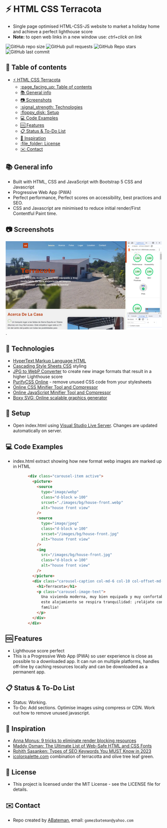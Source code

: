 # :zap: HTML CSS Terracota

* Single page optimised HTML-CSS-JS website to market a holiday home and achieve a perfect lighthouse score
* **Note:** to open web links in a new window use: _ctrl+click on link_

![GitHub repo size](https://img.shields.io/github/repo-size/AndrewJBateman/html-css-terracota?style=plastic)
![GitHub pull requests](https://img.shields.io/github/issues-pr/AndrewJBateman/html-css-terracota?style=plastic)
![GitHub Repo stars](https://img.shields.io/github/stars/AndrewJBateman/html-css-terracota?style=plastic)
![GitHub last commit](https://img.shields.io/github/last-commit/AndrewJBateman/html-css-terracota?style=plastic)

## :page_facing_up: Table of contents

* [:zap: HTML CSS Terracota](#zap-html-css-terracota)
  * [:page\_facing\_up: Table of contents](#page_facing_up-table-of-contents)
  * [:books: General info](#books-general-info)
  * [:camera: Screenshots](#camera-screenshots)
  * [:signal\_strength: Technologies](#signal_strength-technologies)
  * [:floppy\_disk: Setup](#floppy_disk-setup)
  * [:computer: Code Examples](#computer-code-examples)
  * [:cool: Features](#cool-features)
  * [:clipboard: Status \& To-Do List](#clipboard-status--to-do-list)
  * [:clap: Inspiration](#clap-inspiration)
  * [:file\_folder: License](#file_folder-license)
  * [:envelope: Contact](#envelope-contact)

## :books: General info

* Built with HTML, CSS and JavaScript with Bootstrap 5 CSS and Javascript
* Progressive Web App (PWA)
* Perfect performance, Perfect scores on accessibility, best practices and SEO.
* CSS and Javascript are minimised to reduce initial render/First Contentful Paint time.

## :camera: Screenshots

![Example screenshot](./imgs/home.png).

## :signal_strength: Technologies

* [HyperText Markup Language HTML](https://developer.mozilla.org/en-US/docs/Glossary/HTML)
* [Cascading Style Sheets CSS](https://developer.mozilla.org/en-US/docs/Web/CSS) styling
* [JPG to WebP Converter](https://www.freeconvert.com/jpg-to-webp) to create new image formats that result in a higher Lighthouse score
* [PurifyCSS Online](https://purifycss.online/) - remove unused CSS code from your stylesheets
* [Online CSS Minifier Tool and Compressor](https://www.toptal.com/developers/cssminifier)
* [Online JavaScript Minifier Tool and Compressor](https://www.toptal.com/developers/javascript-minifier)
* [Boxy SVG: Online scalable graphics generator](https://boxy-svg.com/)

## :floppy_disk: Setup

* Open index.html using [Visual Studio Live Server](https://marketplace.visualstudio.com/items?itemName=ritwickdey.LiveServer). Changes are updated automatically on server.

## :computer: Code Examples

* index.html extract showing how new format webp images are marked up in HTML

```html
          <div class="carousel-item active">
            <picture>
              <source
                type="image/webp"
                class="d-block w-100"
                srcset="./images/bg/house-front.webp"
                alt="house front view"
              />
              <source
                type="image/jpeg"
                class="d-block w-100"
                srcset="/images/bg/house-front.jpg"
                alt="house front view"
              />
              <img
                src="/images/bg/house-front.jpg"
                class="d-block w-100"
                alt="house front view"
              />
            </picture>
            <div class="carousel-caption col-md-6 col-10 col-offset-md-6">
              <h1>Terracota</h1>
              <p class="carousel-image-text">
                Una vivienda moderna, muy bien equipada y muy confortable. En
                este alojamiento se respira tranquilidad: ¡relájate con toda la
                familia!
              </p>
            </div>
          </div>
```

## :cool: Features

* Lighthouse score perfect
* This is a Progressive Web App (PWA) so user experience is close as possible to a downloaded app. It can run on multiple platforms, handles off-line by caching resources locally and can be downloaded as a permanent app.

## :clipboard: Status & To-Do List

* Status: Working.
* To-Do: Add sections. Optimise images using compress or CDN. Work out how to remove unused javascript.

## :clap: Inspiration

* [Anna Monus: 9 tricks to eliminate render blocking resources](https://blog.logrocket.com/9-tricks-eliminate-render-blocking-resources/)
* [Maddy Osman: The Ultimate List of Web-Safe HTML and CSS Fonts](https://blog.hubspot.com/website/web-safe-html-css-fonts)
* [Rohith Sasanken: Types of SEO Keywords You MUST Know in 2023](https://www.linkedin.com/pulse/types-seo-keywords-you-must-know-2023-rohith-sasanken/)
* [icolorpalette.com](https://icolorpalette.com/download/palette/136393_color_palette.jpg) combination of terracotta and olive tree leaf green.

## :file_folder: License

* This project is licensed under the MIT License - see the LICENSE file for details.

## :envelope: Contact

* Repo created by [ABateman](https://github.com/AndrewJBateman), email: `gomezbateman@yahoo.com`
